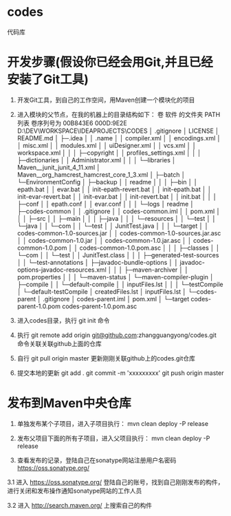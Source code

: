 # codes
代码库

# 开发步骤(假设你已经会用Git,并且已经安装了Git工具)
1. 开发Git工具，到自己的工作空间，用Maven创建一个模块化的项目

2. 进入模块的父节点，在我的机器上的目录结构如下：
卷 软件 的文件夹 PATH 列表
卷序列号为 00B843E6 000D:9E2E
D:\DEV\WORKSPACE\IDEAPROJECTS\CODES
│  .gitignore
│  LICENSE
│  README.md
│
├─.idea
│  │  .name
│  │  compiler.xml
│  │  encodings.xml
│  │  misc.xml
│  │  modules.xml
│  │  uiDesigner.xml
│  │  vcs.xml
│  │  workspace.xml
│  │
│  ├─copyright
│  │      profiles_settings.xml
│  │
│  ├─dictionaries
│  │      Administrator.xml
│  │
│  └─libraries
│          Maven__junit_junit_4_11.xml
│          Maven__org_hamcrest_hamcrest_core_1_3.xml
│
├─batch
│  └─EnvironmentConfig
│      ├─backup
│      │      readme
│      │
│      ├─bin
│      │      epath.bat
│      │      evar.bat
│      │      init-epath-revert.bat
│      │      init-epath.bat
│      │      init-evar-revert.bat
│      │      init-evar.bat
│      │      init-revert.bat
│      │      init.bat
│      │
│      ├─conf
│      │      epath.conf
│      │      evar.conf
│      │
│      └─logs
│              readme
│
├─codes-common
│  │  .gitignore
│  │  codes-common.iml
│  │  pom.xml
│  │
│  ├─src
│  │  ├─main
│  │  │  ├─java
│  │  │  └─resources
│  │  └─test
│  │      └─java
│  │          └─com
│  │              └─test
│  │                      JunitTest.java
│  │
│  └─target
│      │  codes-common-1.0-sources.jar
│      │  codes-common-1.0-sources.jar.asc
│      │  codes-common-1.0.jar
│      │  codes-common-1.0.jar.asc
│      │  codes-common-1.0.pom
│      │  codes-common-1.0.pom.asc
│      │
│      ├─classes
│      │  └─com
│      │      └─test
│      │              JunitTest.class
│      │
│      ├─generated-test-sources
│      │  └─test-annotations
│      ├─javadoc-bundle-options
│      │      javadoc-options-javadoc-resources.xml
│      │
│      ├─maven-archiver
│      │      pom.properties
│      │
│      └─maven-status
│          └─maven-compiler-plugin
│              ├─compile
│              │  └─default-compile
│              │          inputFiles.lst
│              │
│              └─testCompile
│                  └─default-testCompile
│                          createdFiles.lst
│                          inputFiles.lst
│
└─codes-parent
    │  .gitignore
    │  codes-parent.iml
    │  pom.xml
    │
    └─target
            codes-parent-1.0.pom
            codes-parent-1.0.pom.asc



3. 进入codes目录，执行 git init 命令

4. 执行 git remote add origin git@github.com:zhangguangyong/codes.git 命令关联关联github上面的仓库

5. 自行 git pull origin master 更新刚刚关联github上的codes.git仓库

6. 提交本地的更新
git add .
git commit -m 'xxxxxxxxx'
git push origin master



# 发布到Maven中央仓库
1. 单独发布某个子项目，进入子项目执行：
mvn clean deploy -P release

2. 发布父项目下面的所有子项目，进入父项目执行：
mvn clean deploy -P release

3. 查看发布的记录，登陆自己在sonatype网站注册用户名密码
https://oss.sonatype.org/

3.1 进入 https://oss.sonatype.org/ 登陆自己的账号，找到自己刚刚发布的构件，进行关闭和发布操作通知sonatype网站的工作人员

3.2 进入 http://search.maven.org/ 上搜索自己的构件
